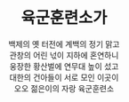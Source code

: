 <h1 align="center" style="margin-top: 0px;"> 육군훈련소가</h1>

<p align="center">
   백제의 옛 터전에 계백의 정기 맑고<br>
   관창의 어린 넋이 지하에 혼연하니<br>
   웅장한 황산벌에 연무대 높이 섰고<br>
   대한의 건아들이 서로 모인 이곳이<br>
   오오 젊은이의 자랑 육군훈련소
</p>
